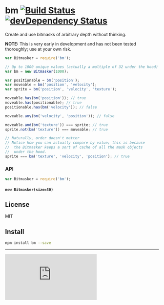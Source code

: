# bm [![Build Status](https://drone.io/github.com/namuol/bm/status.png)](https://drone.io/github.com/namuol/bm/latest) [![devDependency Status](https://david-dm.org/namuol/bm/dev-status.svg?style=flat-square)](https://david-dm.org/namuol/bm#info=devDependencies)

Create and use bitmasks of arbitrary depth without thinking.

**NOTE:** This is very early in development and has not been tested thoroughly; use at your own risk.

```js
var Bitmasker = require('bm');

// Up to 1000 unique values (actually a multiple of 32 under the hood)
var bm = new Bitmasker(1000);

var positionable = bm('position');
var moveable = bm('position', 'velocity');
var sprite = bm('position', 'velocity', 'texture');

moveable.has(bm('position')); // true
moveable.has(positionable); // true
positionable.has(bm('velocity')); // false

moveable.any(bm('velocity', 'position')); // false

moveable.and(bm('texture')) === sprite; // true
sprite.not(bm('texture')) === moveable; // true

// Naturally, order doesn't matter
// Notice how you can actually compare by value; this is because
//  the Bitmasker keeps a sort of cache of all the mask objects
//  under the hood.
sprite === bm('texture', 'velocity', 'position'); // true
```

### API

```js
var Bitmasker = require('bm');
```

#### `new Bitmasker(size=30)`

## License

MIT

## Install

```bash
npm install bm --save
```

----

[![Analytics](https://ga-beacon.appspot.com/UA-33247419-2/bm/README.md)](https://github.com/igrigorik/ga-beacon)
